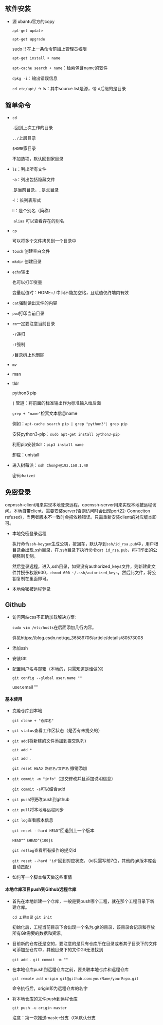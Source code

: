 ## 软件安装

- 源 ubantu官方的copy

  `apt-get update`

  `apt-get upgrade`

  sudo !! 在上一条命令前加上管理员权限

  `apt-get install + name`

  `apt-cache search + name`：检索包含name的软件

  `dpkg -i`：输出错误信息

  `cd etc/apt/` -> ls：其中source.list是源，带.d后缀的是目录

## 简单命令

- `cd`

  `-`回到上次工作的目录

  `../`上层目录

  `$HOME`家目录

  不加选项，默认回到家目录 

- `ls`：列出所有文件

  -a：列出包括隐藏文件

  .是当前目录，..是父目录

  -l：长列表形式

  ll：是个别名（简称）

  ​	`alias` 可以查看存在的别名

- `cp`

  可以将多个文件拷贝到一个目录中

- `touch` 创建空白文件

- `mkdir` 创建目录

- `echo`输出

  也可以打印变量

  变量赋值时：HOME=/ 中间不能加空格，且赋值仅终端内有效

- `cat`强制读出文件的内容

- `pwd`打印当前目录

- `rm`一定要注意当前目录

  `-r`递归

  `-f`强制

  `/`目录树上也删除

- `mv`

- man

- tldr

  python3 pip

  `|` 管道：将前面的标准输出作为标准输入给后面

  `grep + "name"`检索文本信息name

  ​	例如：`apt-cache search pip | grep "python3"| grep pip`

  安装python3-pip：`sudo apt-get install python3-pip`

  利用pip安装tldr：`pip3 install name`

  卸载：unistall

- 进入树莓派：`ssh ChongH@192.168.1.40` 

  密码:`haizei`

## 免密登录

oepnssh-client用来实现本地登录远程，openssh-server用来实现本地被远程访问。本地自带client，需要安装server(否则访问时会出现port22: Conneciton refused)，当两者版本不一致时会报依赖错误。只需重新安装client的对应版本即可。

- 本地免密登录远程

  执行命令`ssh-keygen`生成公钥，按回车，默认存到`ssh/id_rsa.pub`中，用户根目录会出现.ssh目录，在.ssh目录下执行命令`cat id_rsa.pub`，将打印出的公钥强制复制。

  然后登录远程，进入.ssh目录，如果没有authorized_keys文件，则新建此文件并授予权限600，`chmod 600 ~/.ssh/autorized_keys`，然后此文件，将公钥复制在里面即可。

- 本地免密被远程登录

## Github

- 访问网站css不正确加载解决方案:

  `sudo vim /etc/hosts`在后面添加几行内容。

  详见https://blog.csdn.net/qq_36589706/article/details/80573008

- 添加ssh

- 安装GIt

- 配置用户名与邮箱（本地的，只需知道是谁做的）

  `git config --global user.name ""`

  user.email ""

#### 基本使用

- 克隆仓库到本地

  `git clone + "仓库名"`

- `git status`查看工作区状态（是否有未提交的）

- `git add`(将新建的文件添加到提交队列)

  `git add *`

  `git add .`

  `git reset HEAD 路径名/文件名` 撤销添加

- `git commit -m "info"`（提交修改并且添加说明信息）

  `git commit -a`可以结合add

- `git push`将更改push到github

- `git pull`将本地与远程同步

- `git log`查看版本信息

  `git reset --hard HEAD^`回退到上一个版本

  `HEAD^^`  `$HEAD^{100}$`

  `git reflog`查看所有操作的提交id

  `git reset --hard "id"`回到对应状态。（id只需写前7位，其他的git版本库会自动匹配）

- 如何写一个脚本每天做这些事情

#### 本地仓库项目push到Github远程仓库

- 首先在本地新建一个仓库，一般是要push哪个工程，就在那个工程目录下新建仓库。

  `cd 工程目录` `git init`

  初始化后，工程当前目录下会出现一个名为.git的目录，该目录会记录和存放所有Git需要的数据和资源。

- 目前新的仓库还是空的，要注意的是只有仓库所在目录或者其子目录下的文件可添加至仓库中，其他目录下的文件Git无法找到

  `git add .` `git commit -m ""`

- 在本地仓库push到远程仓库之前，要关联本地仓库和远程仓库

  `git remote add origin git@github.com:yourName/yourRepo.git`

  命令执行后，origin即为远程仓库的名字

- 将本地仓库的文件push到远程仓库

  `git push -u origin master`

  注意：第一次推送master分支（Git默认分支